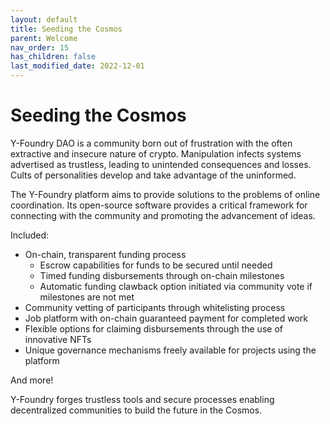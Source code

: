 ```yaml
---
layout: default
title: Seeding the Cosmos
parent: Welcome
nav_order: 15
has_children: false
last_modified_date: 2022-12-01
---
```


Seeding the Cosmos
=======================

Y-Foundry DAO is a community born out of frustration with the often extractive and insecure nature of crypto. Manipulation infects systems advertised as trustless, leading to unintended consequences and losses. Cults of personalities develop and take advantage of the uninformed.

The Y-Foundry platform aims to provide solutions to the problems of online coordination. Its open-source software provides a critical framework for connecting with the community and promoting the advancement of ideas.

Included:
- On-chain, transparent funding process
    - Escrow capabilities for funds to be secured until needed
    - Timed funding disbursements through on-chain milestones
    - Automatic funding clawback option initiated via community vote if milestones are not met
- Community vetting of participants through whitelisting process 
- Job platform with on-chain guaranteed payment for completed work
- Flexible options for claiming disbursements through the use of innovative NFTs
- Unique governance mechanisms freely available for projects using the platform


And more!


Y-Foundry forges trustless tools and secure processes enabling decentralized communities to build the future in the Cosmos.
